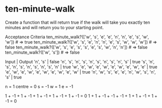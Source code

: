 # ten-minute-walk

Create a function that will return true if the walk will take you exactly ten minutes and will return you to your starting point.

Acceptance Criteria
ten_minute_walk?(['w', 's', 'e', 'e', 'n', 'n', 'e', 's', 'w', 'w']) # => true
ten_minute_walk?(['w', 's', 'e', 'n', 'n', 'e', 's', 'w', 'w', 'w']) # => false
ten_minute_walk?(['w', 's', 'e', 's', 's', 'e', 's', 'w', 'n', 'n']) # => false
ten_minute_walk?(['w', 's']) # => false

Input                                             |     Output
'n', 's'                                          |     false
'n', 's', 'n', 's', 'n', 's', 'n', 's', 'n', 's'  |     true
's', 'n', 's', 'n', 's', 'n', 's', 'n', 's', 'n'  |     true
'w', 'e', 'w', 'e', 'w', 'e', 'w', 'e', 'w', 'e'  |     true
'e', 'w', 'e', 'w', 'e', 'w', 'e', 'w', 'e', 'w'  |     true
'n', 'w', 's', 'e', 'e', 'n', 'w', 's', 'n', 's'  |     true

n = 1
centre = 0
s = -1
w = 1
e = -1

1 + -1 + 1 + -1 + 1 + -1 + 1 + -1 + 1 + -1 = 0
1 + 1 + -1 + -1 + -1 + 1 + 1 + -1 + 1 + -1 = 0
